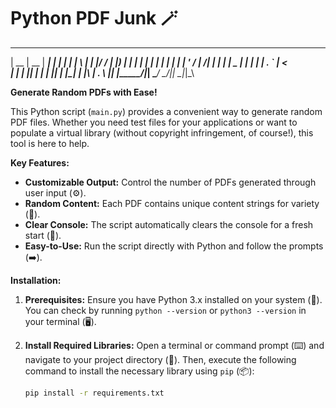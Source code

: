 # Python PDF Junk 🪄

 _____  _____  ______        _ _    _ _   _ _  __
|  __ \|  __ \|  ____|      | | |  | | \ | | |/ /
| |__) | |  | | |__         | | |  | |  \| | ' / 
|  ___/| |  | |  __|    _   | | |  | | . ` |  <  
| |    | |__| | |      | |__| | |__| | |\  | . \ 
|_|    |_____/|_|       \____/ \____/|_| \_|_|\_\ 

**Generate Random PDFs with Ease!**

This Python script (`main.py`) provides a convenient way to generate random PDF files. Whether you need test files for your applications or want to populate a virtual library (without copyright infringement, of course!), this tool is here to help. 

**Key Features:**

- **Customizable Output:** Control the number of PDFs generated through user input (⚙️).
- **Random Content:** Each PDF contains unique content strings for variety (🔀).
- **Clear Console:** The script automatically clears the console for a fresh start (🧹).
- **Easy-to-Use:** Run the script directly with Python and follow the prompts (➡️).

**Installation:**

1. **Prerequisites:** Ensure you have Python 3.x installed on your system (🐍). You can check by running `python --version` or `python3 --version` in your terminal (🖥️).
2. **Install Required Libraries:** Open a terminal or command prompt (⌨️) and navigate to your project directory (📁). Then, execute the following command to install the necessary library using `pip` (📦):

   ```bash
   pip install -r requirements.txt
